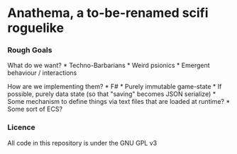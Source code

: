 # Anathema, a to-be-renamed scifi roguelike

### Rough Goals
What do we want?
    * Techno-Barbarians
    * Weird psionics
    * Emergent behaviour / interactions

How are we implementing them?
    * F#
    * Purely immutable game-state
    * If possible, purely data state (so that "saving" becomes JSON serialize)
    * Some mechanism to define things via text files that are loaded at runtime?
    * Some sort of ECS?

### Licence
All code in this repository is under the GNU GPL v3



